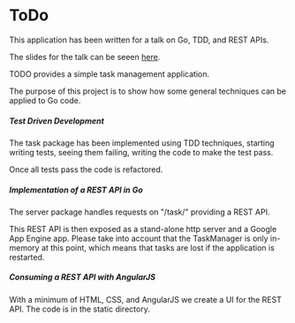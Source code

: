 ToDo
========

This application has been written for a talk on Go, TDD, and REST APIs.

The slides for the talk can be seeen [here](http://go-talks.appspot.com/github.com/campoy/todo/talk/talk.slide).

TODO provides a simple task management application.

The purpose of this project is to show how some general techniques can be applied to Go code.

##### Test Driven Development

The task package has been implemented using TDD techniques, starting writing tests, seeing them failing, writing the code to make the test pass.

Once all tests pass the code is refactored.

##### Implementation of a REST API in Go

The server package handles requests on "/task/" providing a REST API.

This REST API is then exposed as a stand-alone http server and a Google App Engine app.
Please take into account that the TaskManager is only in-memory at this point, which means that tasks are
lost if the application is restarted.

##### Consuming a REST API with AngularJS

With a minimum of HTML, CSS, and AngularJS we create a UI for the REST API. The code is in the static directory.
